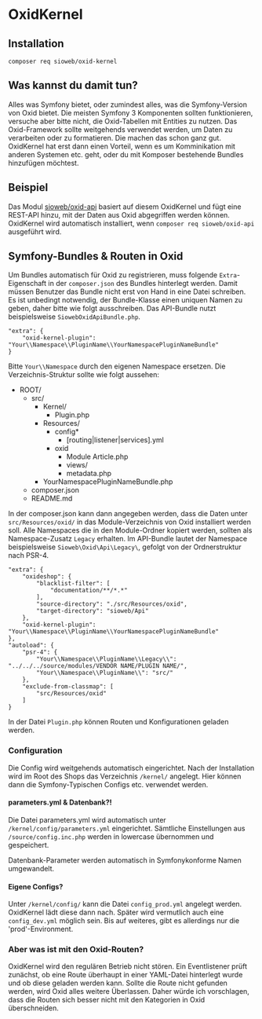 # OxidKernel

## Installation

```
composer req sioweb/oxid-kernel
```

## Was kannst du damit tun?

Alles was Symfony bietet, oder zumindest alles, was die Symfony-Version von Oxid bietet. Die meisten Symfony 3 Komponenten sollten funktionieren, versuche aber bitte nicht, die Oxid-Tabellen mit Entities zu nutzen. Das Oxid-Framework sollte weitgehends verwendet werden, um Daten zu verarbeiten oder zu formatieren. Die machen das schon ganz gut. OxidKernel hat erst dann einen Vorteil, wenn es um Komminikation mit anderen Systemen etc. geht, oder du mit Komposer bestehende Bundles hinzufügen möchtest.

## Beispiel

Das Modul [sioweb/oxid-api](https://github.com/Sioweb/OxidApi) basiert auf diesem OxidKernel und fügt eine REST-API hinzu, mit der Daten aus Oxid abgegriffen werden können. OxidKernel wird automatisch installiert, wenn `composer req sioweb/oxid-api` ausgeführt wird.

## Symfony-Bundles & Routen in Oxid

Um Bundles automatisch für Oxid zu registrieren, muss folgende `Extra`-Eigenschaft in der `composer.json` des Bundles hinterlegt werden. Damit müssen Benutzer das Bundle nicht erst von Hand in eine Datei schreiben. Es ist unbedingt notwendig, der Bundle-Klasse einen uniquen Namen zu geben, daher bitte wie folgt ausschreiben. Das API-Bundle nutzt beispielsweise `SiowebOxidApiBundle.php`.

```
"extra": {
    "oxid-kernel-plugin": "Your\\Namespace\\PluginName\\YourNamespacePluginNameBundle"
}
```

Bitte `Your\\Namespace` durch den eigenen Namespace ersetzen. Die Verzeichnis-Struktur sollte wie folgt aussehen:

- ROOT/
    - src/
        - Kernel/
            - Plugin.php
        - Resources/
            - config*
                - [routing|listener|services].yml
            - oxid
                - Module
                    Article.php
                - views/
                - metadata.php
        - YourNamespacePluginNameBundle.php
    - composer.json
    - README.md
    
In der composer.json kann dann angegeben werden, dass die Daten unter `src/Resources/oxid/` in das Module-Verzeichnis von Oxid installiert werden soll. Alle Namespaces die in den Module-Ordner kopiert werden, sollten als Namespace-Zusatz `Legacy` erhalten. Im API-Bundle lautet der Namespace beispielsweise `Sioweb\Oxid\Api\Legacy\`, gefolgt von der Ordnerstruktur nach PSR-4.

```
"extra": {
    "oxideshop": {
        "blacklist-filter": [
            "documentation/**/*.*"
        ],
        "source-directory": "./src/Resources/oxid",
        "target-directory": "sioweb/Api"
    },
    "oxid-kernel-plugin": "Your\\Namespace\\PluginName\\YourNamespacePluginNameBundle"
},
"autoload": {
    "psr-4": {
        "Your\\Namespace\\PluginName\\Legacy\\": "../../../source/modules/VENDOR NAME/PLUGIN NAME/",
        "Your\\Namespace\\PluginName\\": "src/"
    },
    "exclude-from-classmap": [
        "src/Resources/oxid"
    ]
}
```

In der Datei `Plugin.php` können Routen und Konfigurationen geladen werden.

### Configuration

Die Config wird weitgehends automatisch eingerichtet. Nach der Installation wird im Root des Shops das Verzeichnis `/kernel/` angelegt. Hier können dann die Symfony-Typischen Configs etc. verwendet werden.

#### parameters.yml & Datenbank?!

Die Datei parameters.yml wird automatisch unter `/kernel/config/parameters.yml` eingerichtet. Sämtliche Einstellungen aus `/source/config.inc.php` werden in lowercase übernommen und gespeichert.

Datenbank-Parameter werden automatisch in Symfonykonforme Namen umgewandelt.

#### Eigene Configs?

Unter `/kernel/config/` kann die Datei `config_prod.yml` angelegt werden. OxidKernel lädt diese dann nach. Später wird vermutlich auch eine `config_dev.yml` möglich sein. Bis auf weiteres, gibt es allerdings nur die 'prod'-Environment.

### Aber was ist mit den Oxid-Routen?

OxidKernel wird den regulären Betrieb nicht stören. Ein Eventlistener prüft zunächst, ob eine Route überhaupt in einer YAML-Datei hinterlegt wurde und ob diese geladen werden kann. Sollte die Route nicht gefunden werden, wird Oxid alles weitere Überlassen. Daher würde ich vorschlagen, dass die Routen sich besser nicht mit den Kategorien in Oxid überschneiden.
